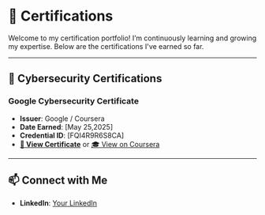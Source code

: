 # 📜 Certifications

Welcome to my certification portfolio! I’m continuously learning and growing my expertise. Below are the certifications I've earned so far.

---

## 🔐 Cybersecurity Certifications

### Google Cybersecurity Certificate
- **Issuer**: Google / Coursera
- **Date Earned**: [May 25,2025]
- **Credential ID**: [FQI4R9R6S8CA]
- **[📄 View Certificate](Google_Cybersecurity_Certificate.pdf)** or [🎓 View on Coursera](https://www.coursera.org/account/accomplishments/professional-cert/FQI4R9R6S8CA)

---

## 📫 Connect with Me
- **LinkedIn**: [Your LinkedIn](https://www.linkedin.com/in/mohamed-bekhit-315714114/)
